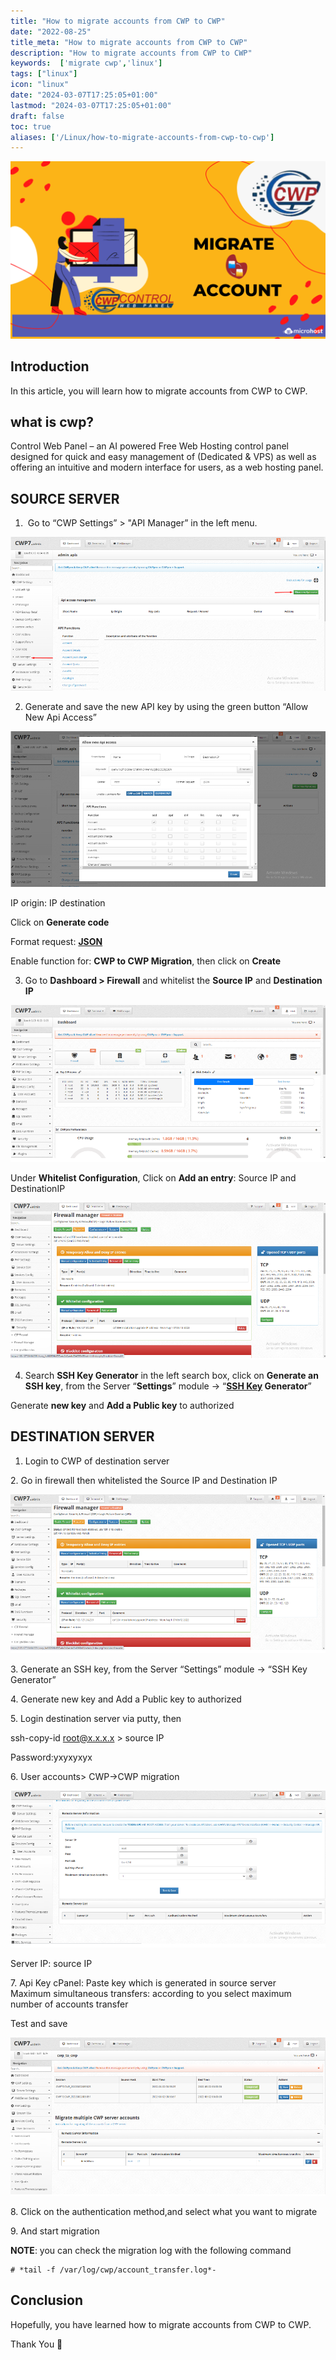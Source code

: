 ```yaml
---
title: "How to migrate accounts from CWP to CWP"
date: "2022-08-25"
title_meta: "How to migrate accounts from CWP to CWP"
description: "How to migrate accounts from CWP to CWP"
keywords:  ['migrate cwp','linux']
tags: ["linux"]
icon: "linux"
date: "2024-03-07T17:25:05+01:00"
lastmod: "2024-03-07T17:25:05+01:00" 
draft: false
toc: true
aliases: ['/Linux/how-to-migrate-accounts-from-cwp-to-cwp']
---
```


![How to migrate accounts from CWP to CWP](images/How-to-migrate-accounts-from-CWP-to-CWP-3-1024x576.png)

## Introduction

In this article, you will learn how to migrate accounts from CWP to CWP.

## **what is cwp?**

Control Web Panel – an AI powered Free Web Hosting control panel designed for quick and easy management of (Dedicated & VPS) as well as offering an intuitive and modern interface for users, as a web hosting panel.

## **SOURCE SERVER**

1.  Go to “CWP Settings” > "API Manager” in the left menu.

![](images/api.png)

2. Generate and save the new API key by using the green button “Allow New Api Access”

![](images/select.png)

IP origin: IP destination

Click on **Generate code**

Format request: [**JSON**](https://en.wikipedia.org/wiki/JSON)

Enable function for: **CWP to CWP Migration**, then click on **Create**

3. Go to **Dashboard > Firewall** and whitelist the **Source IP** and **Destination IP**

![](images/desti.png)

Under **Whitelist Configuration**, Click on **Add an entry**: Source IP and DestinationIP

![](images/white.png)

4. Search **SSH Key Generator** in the left search box, click on **Generate an SSH key**, from the Server “**Settings**” module -> “**[SSH Key](https://utho.com/docs/tutorial/how-to-access-a-server-through-password-less-authentication/) Generator**”

Generate **new key** and **Add a Public key** to authorized

## **DESTINATION SERVER**

1. Login to CWP of destination server

2\. Go in firewall then whitelisted the Source IP and Destination IP

![](images/white1.png)

3\. Generate an SSH key, from the Server “Settings” module -> “SSH Key Generator”

4\. Generate new key and Add a Public key to authorized

5\. Login destination server via putty, then

ssh-copy-id root@x.x.x.x > source IP

Password:yxyxyxyx

6\. User accounts> CWP->CWP migration

![](images/migration.png)

Server IP: source IP

7\. Api Key cPanel: Paste key which is generated in source server  
Maximum simultaneous transfers: according to you select maximum number of accounts transfer

Test and save

![](images/save.png)

8\. Click on the authentication method,and select what you want to migrate

9\. And start migration

**NOTE**: you can check the migration log with the following command

```
# *tail -f /var/log/cwp/account_transfer.log*-
```

## Conclusion

Hopefully, you have learned how to migrate accounts from CWP to CWP.

Thank You 🙂
